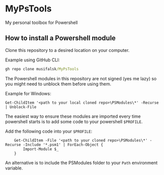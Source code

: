 # MyPsTools

My personal toolbox for Powershell

## How to install a Powershell module

Clone this repository to a desired location on your computer.

Example using GitHub CLI:

```cmd
gh repo clone musifalsk/MyPsTools
```

The Powershell modules in this repository are not signed (yes me lazy) so you might need to unblock them before using them.

Example for Windows:

```pwsh
Get-ChildItem '<path to your local cloned repo>\PSModules\*' -Recurse | Unblock-File
```

The easiest way to ensure these modules are imported every time powershell starts is to add some code to your powershell `$PROFILE`.

Add the following code into your `$PROFILE`:

```pwsh
    Get-ChildItem -File '<path to your cloned repo>\PSModules\*' -Recurse -Include '*.psm1' | ForEach-Object {
        Import-Module $_
    }
```

An alternative is to include the PSModules folder to your `Path` environment variable.
